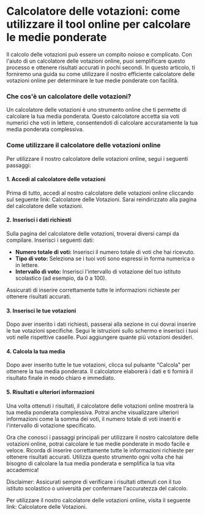 Calcolatore delle votazioni: come utilizzare il tool online per calcolare le medie ponderate
============================================================================================

Il calcolo delle votazioni può essere un compito noioso e complicato. Con l'aiuto di un calcolatore delle votazioni online, puoi semplificare questo processo e ottenere risultati accurati in pochi secondi. In questo articolo, ti forniremo una guida su come utilizzare il nostro efficiente calcolatore delle votazioni online per determinare le tue medie ponderate con facilità.

### Che cos'è un calcolatore delle votazioni?

Un calcolatore delle votazioni è uno strumento online che ti permette di calcolare la tua media ponderata. Questo calcolatore accetta sia voti numerici che voti in lettere, consentendoti di calcolare accuratamente la tua media ponderata complessiva.

### Come utilizzare il calcolatore delle votazioni online

Per utilizzare il nostro calcolatore delle votazioni online, segui i seguenti passaggi:

#### 1. Accedi al calcolatore delle votazioni

Prima di tutto, accedi al nostro calcolatore delle votazioni online cliccando sul seguente link: Calcolatore delle Votazioni. Sarai reindirizzato alla pagina del calcolatore delle votazioni.

#### 2. Inserisci i dati richiesti

Sulla pagina del calcolatore delle votazioni, troverai diversi campi da compilare. Inserisci i seguenti dati:

- **Numero totale di voti:** Inserisci il numero totale di voti che hai ricevuto.
- **Tipo di voto:** Seleziona se i tuoi voti sono espressi in forma numerica o in lettere.
- **Intervallo di voto:** Inserisci l'intervallo di votazione del tuo istituto scolastico (ad esempio, da 0 a 100).

Assicurati di inserire correttamente tutte le informazioni richieste per ottenere risultati accurati.

#### 3. Inserisci le tue votazioni

Dopo aver inserito i dati richiesti, passerai alla sezione in cui dovrai inserire le tue votazioni specifiche. Segui le istruzioni sullo schermo e inserisci i tuoi voti nelle rispettive caselle. Puoi aggiungere quante più votazioni desideri.

#### 4. Calcola la tua media

Dopo aver inserito tutte le tue votazioni, clicca sul pulsante "Calcola" per ottenere la tua media ponderata. Il calcolatore elaborerà i dati e ti fornirà il risultato finale in modo chiaro e immediato.

#### 5. Risultati e ulteriori informazioni

Una volta ottenuti i risultati, il calcolatore delle votazioni online mostrerà la tua media ponderata complessiva. Potrai anche visualizzare ulteriori informazioni come la somma dei voti, il numero totale di voti inseriti e l'intervallo di votazione specificato.

Ora che conosci i passaggi principali per utilizzare il nostro calcolatore delle votazioni online, potrai calcolare le tue medie ponderate in modo facile e veloce. Ricorda di inserire correttamente tutte le informazioni richieste per ottenere risultati accurati. Utilizza questo strumento ogni volta che hai bisogno di calcolare la tua media ponderata e semplifica la tua vita accademica!

Disclaimer: Assicurati sempre di verificare i risultati ottenuti con il tuo istituto scolastico o università per confermare l'accuratezza del calcolo.

Per utilizzare il nostro calcolatore delle votazioni online, visita il seguente link: Calcolatore delle Votazioni.